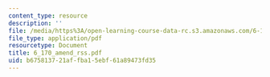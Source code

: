 ```yaml
---
content_type: resource
description: ''
file: /media/https%3A/open-learning-course-data-rc.s3.amazonaws.com/6-170-laboratory-in-software-engineering-fall-2005/b675813721affba15ebf61a89473fd35_6_170_amend_rss.pdf
file_type: application/pdf
resourcetype: Document
title: 6_170_amend_rss.pdf
uid: b6758137-21af-fba1-5ebf-61a89473fd35
---
```


